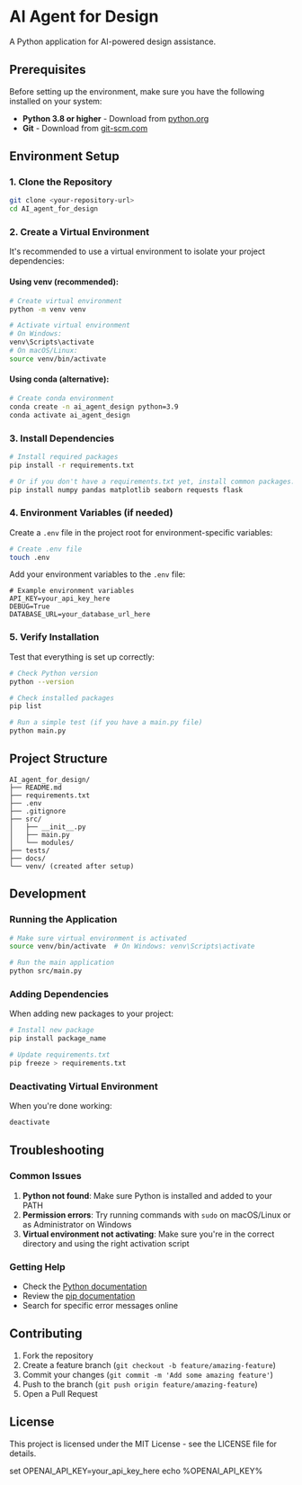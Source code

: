 # AI Agent for Design

A Python application for AI-powered design assistance.

## Prerequisites

Before setting up the environment, make sure you have the following installed on your system:

- **Python 3.8 or higher** - Download from [python.org](https://www.python.org/downloads/)
- **Git** - Download from [git-scm.com](https://git-scm.com/downloads)

## Environment Setup

### 1. Clone the Repository

```bash
git clone <your-repository-url>
cd AI_agent_for_design
```

### 2. Create a Virtual Environment

It's recommended to use a virtual environment to isolate your project dependencies:

#### Using venv (recommended):
```bash
# Create virtual environment
python -m venv venv

# Activate virtual environment
# On Windows:
venv\Scripts\activate
# On macOS/Linux:
source venv/bin/activate
```

#### Using conda (alternative):
```bash
# Create conda environment
conda create -n ai_agent_design python=3.9
conda activate ai_agent_design
```

### 3. Install Dependencies

```bash
# Install required packages
pip install -r requirements.txt

# Or if you don't have a requirements.txt yet, install common packages:
pip install numpy pandas matplotlib seaborn requests flask
```

### 4. Environment Variables (if needed)

Create a `.env` file in the project root for environment-specific variables:

```bash
# Create .env file
touch .env
```

Add your environment variables to the `.env` file:
```
# Example environment variables
API_KEY=your_api_key_here
DEBUG=True
DATABASE_URL=your_database_url_here
```

### 5. Verify Installation

Test that everything is set up correctly:

```bash
# Check Python version
python --version

# Check installed packages
pip list

# Run a simple test (if you have a main.py file)
python main.py
```

## Project Structure

```
AI_agent_for_design/
├── README.md
├── requirements.txt
├── .env
├── .gitignore
├── src/
│   ├── __init__.py
│   ├── main.py
│   └── modules/
├── tests/
├── docs/
└── venv/ (created after setup)
```

## Development

### Running the Application

```bash
# Make sure virtual environment is activated
source venv/bin/activate  # On Windows: venv\Scripts\activate

# Run the main application
python src/main.py
```

### Adding Dependencies

When adding new packages to your project:

```bash
# Install new package
pip install package_name

# Update requirements.txt
pip freeze > requirements.txt
```

### Deactivating Virtual Environment

When you're done working:

```bash
deactivate
```

## Troubleshooting

### Common Issues

1. **Python not found**: Make sure Python is installed and added to your PATH
2. **Permission errors**: Try running commands with `sudo` on macOS/Linux or as Administrator on Windows
3. **Virtual environment not activating**: Make sure you're in the correct directory and using the right activation script

### Getting Help

- Check the [Python documentation](https://docs.python.org/3/)
- Review the [pip documentation](https://pip.pypa.io/en/stable/)
- Search for specific error messages online

## Contributing

1. Fork the repository
2. Create a feature branch (`git checkout -b feature/amazing-feature`)
3. Commit your changes (`git commit -m 'Add some amazing feature'`)
4. Push to the branch (`git push origin feature/amazing-feature`)
5. Open a Pull Request

## License

This project is licensed under the MIT License - see the LICENSE file for details.


set OPENAI_API_KEY=your_api_key_here
echo %OPENAI_API_KEY% 
